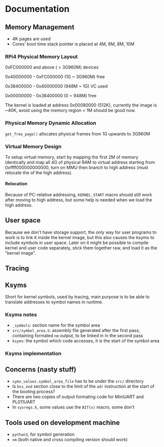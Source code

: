 # Documentation

## Memory Management
* 4K pages are used
* Cores' boot time stack pointer is placed at 4M, 6M, 8M, 10M

### RPi4 Physical Memory Layout
0xFC000000 and above    ( > 3G960M) devices

0x40000000 - 0xFC000000 (1G ~ 3G960M) free

0x38400000 - 0x40000000 (948M ~ 1G) VC used

0x00000000 - 0x38400000 (0 ~ 948M) free

The kernel is loaded at address 0x00080000 (512K), currently the image is ~40K, avoid using the memory region < 1M should be good now.

### Physical Memory Dynamic Allocation
`get_free_page()` allocates physical frames from 1G upwards to 3G960M

### Virtual Memory Design
To setup virtual memory, start by mapping the first 2M of memory identically and map all 4G of physical RAM to virtual address starting from 0xffff000000000000, turn on MMU then branch to high address (must relocate the of the high address).

#### Relocation
Because of PC-relative addressing, `KERNEL_START` macro should still work after moving to high address, but some help is needed when we load the high address.

## User space
Because we don't have storage support, the only way for user programs to work is to link it inside the kernel image, but this also causes the ksyms to include symbols in user space. Later on it might be possible to compile kernel and user code separately, stick them together raw, and load it as the "kernel image".

## Tracing

## Ksyms
Short for kernel symbols, used by tracing, main purpose is to be able to translate addresses to symbol names in runtime.

### Ksyms notes
* `_symbols`: section name for the symbol area
* `src/symbol_area.S`: assembly file generated after the first pass, containing formated `nm` output, to be linked in in the second pass
* `ksyms`: the symbol which code accesses, it is the start of the symbol area

### Ksyms implementation

## Concerns (nasty stuff)
* `syms_values.symbol_area_file` has to be under the `src/` directory
* Is `bss_end` section close to the limit of the `adr` instruction at the start of the booting process?
* There are two copies of output formating code for MiniUART and PL011UART
* In `sysregs.h`, some values use the `BIT(x)` macro, some don't

## Tools used on development machine
* `python3`, for symbol generation
* `nm` (both native and cross compiling version should work)
